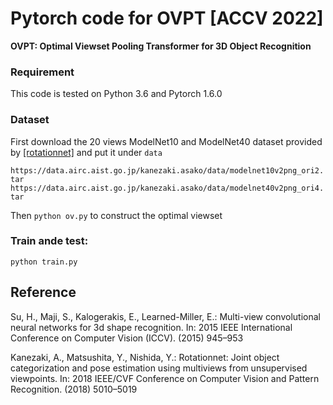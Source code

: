 # Pytorch code for OVPT [ACCV 2022]

**OVPT: Optimal Viewset Pooling Transformer for 3D Object Recognition**

### Requirement

This code is tested on Python 3.6 and Pytorch 1.6.0 

### Dataset

First download the 20 views ModelNet10 and ModelNet40 dataset provided by [[rotationnet]](https://github.com/kanezaki/pytorch-rotationnet) and put it under `data`

`https://data.airc.aist.go.jp/kanezaki.asako/data/modelnet10v2png_ori2.tar`
`https://data.airc.aist.go.jp/kanezaki.asako/data/modelnet40v2png_ori4.tar`

Then `python ov.py` to construct the optimal viewset

### Train ande test:

`python train.py`

## Reference

Su, H., Maji, S., Kalogerakis, E., Learned-Miller, E.: Multi-view convolutional neural networks for 3d shape recognition. In: 2015 IEEE International Conference on Computer Vision (ICCV). (2015) 945–953

Kanezaki, A., Matsushita, Y., Nishida, Y.: Rotationnet: Joint object categorization and pose estimation using multiviews from unsupervised viewpoints. In: 2018 IEEE/CVF Conference on Computer Vision and Pattern Recognition. (2018) 5010–5019

